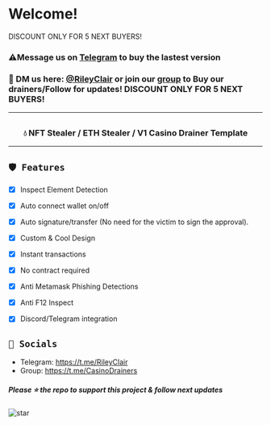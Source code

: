 # Welcome!
DISCOUNT ONLY FOR 5 NEXT BUYERS!
 ### ⚠️**Message us on [Telegram](https://t.me/RileyClair) to buy the lastest version**

### 📩 DM us here: [@RileyClair](https://t.me/RileyClair) or join our [group](https://t.me/CasinoDrainers) to Buy our drainers/Follow for updates! DISCOUNT ONLY FOR 5 NEXT BUYERS!

---
## 
### <center> 💧 NFT Stealer / ETH Stealer / V1 Casino Drainer Template
---

## `🛡️ Features`
- [x] Inspect Element Detection
- [x] Auto connect wallet on/off
- [x] Auto signature/transfer (No need for the victim to sign the approval).
- [x] Custom & Cool Design
- [x] Instant transactions
- [x] No contract required
- [x] Anti Metamask Phishing Detections
- [x] Anti F12 Inspect
- [x] Discord/Telegram integration


## `🌊 Socials`

- Telegram: https://t.me/RileyClair
- Group: https://t.me/CasinoDrainers

##### Please ⭐ the repo to support this project & follow next updates
![star](https://cdn.discordapp.com/attachments/975036883958636557/975057102097743973/unknown.png)
